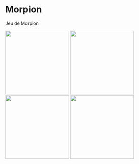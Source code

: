 # Morpion
Jeu de Morpion

<img src="screenshots/1" width="200" height="200" alt="">
<img src="screenshots/2" width="200" height="200" alt="">
<img src="screenshots/3" width="200" height="200" alt="">
<img src="screenshots/4" width="200" height="200" alt="">
